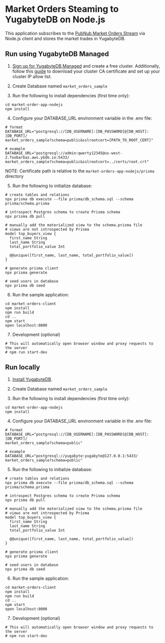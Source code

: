 # Market Orders Steaming to YugabyteDB on Node.js
This application subscribes to the [PubNub Market Orders Stream](https://www.pubnub.com/developers/realtime-data-streams/financial-securities-market-orders/) via Node.js client and stores the market trades in YugabyteDB.  

## Run using YugabyteDB Managed
1. [Sign up for YugabyteDB Managed](https://docs.yugabyte.com/preview/yugabyte-cloud/cloud-quickstart/) and create a free cluster.  Additionally, follow this [guide](https://docs.yugabyte.com/preview/yugabyte-cloud/cloud-quickstart/cloud-build-apps/cloud-add-ip/#download-your-cluster-certificate) to download your cluster CA certificate and set up your cluster IP allow list. 

2. Create Database named `market_orders_sample`

3. Run the following to install dependencies (first time only):
```
cd market-order-app-nodejs
npm install
```

4. Configure your DATABASE_URL environment variable in the .env file:

```
# format
DATABASE_URL="postgresql://[DB_USERNAME]:[DB_PASSWORD]@[DB_HOST]:[DB_PORT]/
market_orders_sample?schema=public&sslrootcert=[PATH_TO_ROOT_CERT]"

# example
DATABASE_URL="postgresql://admin:qwerty12345@us-west-2.foobarbaz.aws.ybdb.io:5433/
market_orders_sample?schema=public&sslrootcert=../certs/root.crt"
```

NOTE: Certificate path is relative to the `market-orders-app-nodejs/prisma` directory


5. Run the following to initialize database:

```
# create tables and relations
npx prisma db execute --file prisma/db_schema.sql --schema prisma/schema.prisma

# introspect Postgres schema to create Prisma schema
npx prisma db pull

# manually add the materialized view to the schema.prisma file 
# views are not introspected by Prisma
model top_buyers_view {
  first_name String
  last_name String
  total_portfolio_value Int

  @@unique([first_name, last_name, total_portfolio_value])
}

# generate prisma client
npx prisma generate

# seed users in database
npx prisma db seed

```

6. Run the sample application:
```
cd market-orders-client
npm install
npm run build
cd ..
npm start
open localhost:8000
```

7. Development (optional)
```
# This will automatically open browser window and proxy requests to the server
# npm run start-dev
```

## Run locally

1. [Install YugabyteDB](https://docs.yugabyte.com/quick-start/install/).

2. Create Database named `market_orders_sample`

3. Run the following to install dependencies (first time only):
```
cd market-order-app-nodejs
npm install
```

4. Configure your DATABASE_URL environment variable in the .env file:

```
# format
DATABASE_URL="postgresql://[DB_USERNAME]:[DB_PASSWORD]@[DB_HOST]:[DB_PORT]/
market_orders_sample?schema=public"

# example
DATABASE_URL="postgresql://yugabyte:yugabyte@127.0.0.1:5433/
market_orders_sample?schema=public"
```

5. Run the following to initialize database:

```
# create tables and relations
npx prisma db execute --file prisma/db_schema.sql --schema prisma/schema.prisma

# introspect Postgres schema to create Prisma schema
npx prisma db pull

# manually add the materialized view to the schema.prisma file 
# views are not introspected by Prisma
model top_buyers_view {
  first_name String
  last_name String
  total_portfolio_value Int

  @@unique([first_name, last_name, total_portfolio_value])
}

# generate prisma client
npx prisma generate

# seed users in database
npx prisma db seed

```

6. Run the sample application:

```
cd market-orders-client
npm install
npm run build
cd ..
npm start
open localhost:8000
```

7. Development (optional)
```
# This will automatically open browser window and proxy requests to the server
# npm run start-dev
```